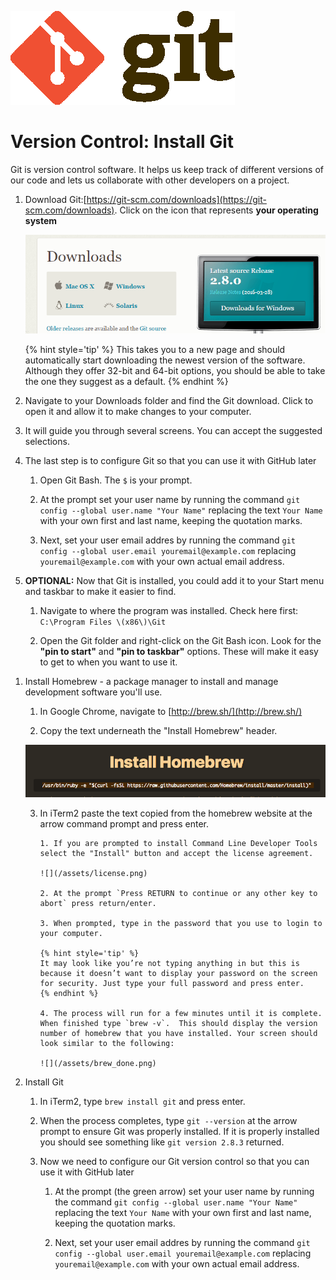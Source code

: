 ![](/assets/gitLogo.png)

# Version Control: Install Git

Git is version control software. It helps us keep track of different versions of our code and lets us collaborate with other developers on a project.

<!--sec data-title="Windows" data-id="section0" data-show=true data-collapse=true ces-->

1. Download Git:[https://git-scm.com/downloads](https://git-scm.com/downloads). Click on the icon that represents **your operating system**

   ![Git Download Image](/assets/image05png.png)

      {% hint style='tip' %}
      This takes you to a new page and should automatically start 
      downloading the newest version of the software. Although they 
      offer 32-bit and 64-bit options, you should be able to take the 
      one they suggest as a default.
      {% endhint %}
   
2. Navigate to your Downloads folder and find the Git download. Click to open it and allow it to make changes to your computer.

3. It will guide you through several screens. You can accept the suggested selections.

4. The last step is to configure Git so that you can use it with GitHub later

      1. Open Git Bash.  The `$` is your prompt.

      2. At the prompt set your user name by running the command `git config --global user.name "Your Name"` replacing the text `Your Name` with your own first and last name, keeping the quotation marks.

      3. Next, set your user email addres by running the command `git config --global user.email youremail@example.com` replacing `youremail@example.com` with your own actual email address.
      
2. **OPTIONAL:** Now that Git is installed, you could add it to your Start menu and taskbar to make it easier to find.

      1. Navigate to where the program was installed.  Check here first: `C:\Program Files \(x86\)\Git`

      2. Open the Git folder and right-click on the Git Bash icon.  Look for the **"pin to start"** and **"pin to taskbar"** options. These will make it easy to get to when you want to use it.

<!--endsec-->

<!--sec data-title="Mac" data-id="section1" data-show=true data-collapse=true ces-->

1. Install Homebrew - a package manager to install and manage development software you'll use. 

      1. In Google Chrome, navigate to [http://brew.sh/](http://brew.sh/)
      
      2. Copy the text underneath the "Install Homebrew" header.
      
      ![](/assets/homebrew.png)
      
      3. In iTerm2 paste the text copied from the homebrew website at the arrow command prompt and press enter.
      
             1. If you are prompted to install Command Line Developer Tools select the "Install" button and accept the license agreement.
             
             ![](/assets/license.png)
             
             2. At the prompt `Press RETURN to continue or any other key to abort` press return/enter.
             
             3. When prompted, type in the password that you use to login to your computer.
             
             {% hint style='tip' %}
             It may look like you’re not typing anything in but this is because it doesn’t want to display your password on the screen for security. Just type your full password and press enter.
             {% endhint %}
             
             4. The process will run for a few minutes until it is complete.  When finished type `brew -v`.  This should display the version number of homebrew that you have installed. Your screen should look similar to the following: 
             
             ![](/assets/brew_done.png)

2. Install Git
      
      1. In iTerm2, type `brew install git` and press enter.
      
      2. When the process completes, type `git --version` at the arrow prompt to ensure Git was properly installed.  If it is properly installed you should see something like `git version 2.8.3` returned.
      
      3. Now we need to configure our Git version control so that you can use it with GitHub later

            1. At the prompt (the green arrow) set your user name by running the command `git config --global user.name "Your Name"` replacing the text `Your Name` with your own first and last name, keeping the quotation marks.

            2. Next, set your user email addres by running the command `git config --global user.email youremail@example.com` replacing `youremail@example.com` with your own actual email address.
   
   



